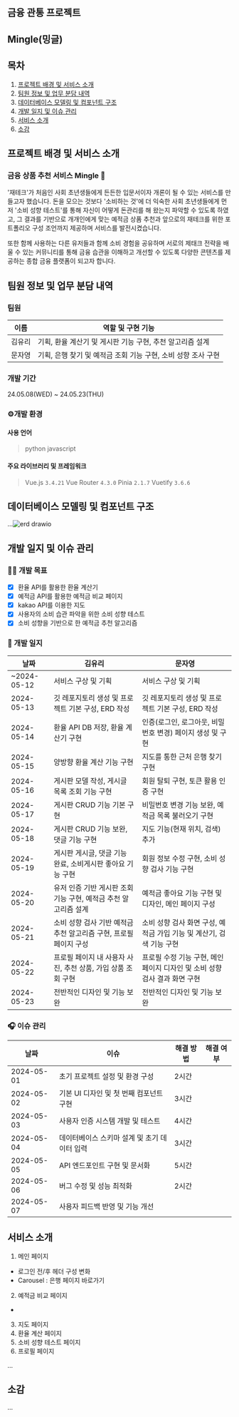 ## 금융 관통 프로젝트
## Mingle(밍글)

## 목차
1. [프로젝트 배경 및 서비스 소개](#프로젝트-배경-및-서비스-소개)
2. [팀원 정보 및 업무 분담 내역](#팀원-정보-및-업무-분담-내역)
3. [데이터베이스 모델링 및 컴포넌트 구조](#데이터베이스-모델링-및-컴포넌트-구조)
4. [개발 일지 및 이슈 관리](#개발-일지-및-이슈-관리)
5. [서비스 소개](#서비스-소개)
6. [소감](#소감)

## 프로젝트 배경 및 서비스 소개
### 금융 상품 추천 서비스 Mingle 🙌

'재테크'가 처음인 사회 초년생들에게 든든한 입문서이자 개론이 될 수 있는 서비스를 만들고자 했습니다.
돈을 모으는 것보다 '소비하는 것'에 더 익숙한 사회 초년생들에게 먼저 '소비 성향 테스트'를 통해 자신이 어떻게 돈관리를 해 왔는지 파악할 수 있도록 하였고, 그 결과를 기반으로 개개인에게 맞는 예적금 상품 추천과 앞으로의 재테크를 위한 포트폴리오 구성 조언까지 제공하며 서비스를 발전시켰습니다.

또한 함께 사용하는 다른 유저들과 함께 소비 경험을 공유하며 서로의 제태크 전략을 배울 수 있는 커뮤니티를 통해 금융 습관을 이해하고 개선할 수 있도록 다양한 콘텐츠를 제공하는 종합 금융 플랫폼이 되고자 합니다.


## 팀원 정보 및 업무 분담 내역

### 팀원
| 이름  | 역할 및 구현 기능 |
|-------|-------|
| 김유리 | 기획, 환율 계산기 및 게시판 기능 구현, 추천 알고리즘 설계|
| 문자영 | 기획, 은행 찾기 및 예적금 조회 기능 구현, 소비 성향 조사 구현 |

### 개발 기간

24.05.08(WED) ~ 24.05.23(THU)

### ⚙개발 환경

#### 사용 언어
> python
> javascript

#### 주요 라이브러리 및 프레임워크
> Vue.js `3.4.21`
> Vue Router `4.3.0`
> Pinia `2.1.7`
> Vuetify `3.6.6`


## 데이터베이스 모델링 및 컴포넌트 구조

...![erd drawio](https://github.com/yyurikim/finance_pjt/assets/156268560/5ff97c85-fd52-44af-9a00-fe62f03df8a7)


## 개발 일지 및 이슈 관리

### 🏋️‍♀️ 개발 목표
- [x] 환율 API를 활용한 환율 계산기
- [x] 예적금 API를 활용한 예적금 비교 페이지
- [x] kakao API를 이용한 지도
- [x] 사용자의 소비 습관 파악을 위한 소비 성향 테스트
- [x] 소비 성향을 기반으로 한 예적금 추천 알고리즘

### 🤔 개발 일지

| 날짜       | 김유리                                                       | 문자영        |
|------------|--------------------------------------------------------------|-------------|
| ~2024-05-12 | 서비스 구상 및 기획 | 서비스 구상 및 기획|
|  2024-05-13 | 깃 레포지토리 생성 및 프로젝트 기본 구성, ERD 작성|깃 레포지토리 생성 및 프로젝트 기본 구성, ERD 작성|
|  2024-05-14 | 환율 API DB 저장, 환율 계산기 구현|인증(로그인, 로그아웃, 비밀번호 변경) 페이지 생성 및 구현|
|  2024-05-15 | 양방향 환율 계산 기능 구현|지도를 통한 근처 은행 찾기 구현|
|  2024-05-16 | 게시판 모델 작성, 게시글 목록 조회 기능 구현|회원 탈퇴 구현, 토큰 활용 인증 구현|
|  2024-05-17 |게시판 CRUD 기능 기본 구현|비밀번호 변경 기능 보완, 예적금 목록 불러오기 구현|
|  2024-05-18 |게시판 CRUD 기능 보완, 댓글 기능 구현|지도 기능(현재 위치, 검색) 추가|
|  2024-05-19 |게시판 게시글, 댓글 기능 완료, 소비게시판 좋아요 기능 구현|회원 정보 수정 구현, 소비 성향 검사 기능 구현|
|  2024-05-20 |유저 인증 기반 게시판 조회 기능 구현, 예적금 추천 알고리즘 설계|예적금 좋아요 기능 구현 및 디자인, 메인 페이지 구성|
|  2024-05-21 |소비 성향 검사 기반 예적금 추천 알고리즘 구현, 프로필 페이지 구성|소비 성향 검사 화면 구성, 예적금 가입 기능 및 계산기, 검색 기능 구현|
|  2024-05-22 |프로필 페이지 내 사용자 사진, 추천 상품, 가입 상품 조회 구현|프로필 수정 기능 구현, 메인 페이지 디자인 및 소비 성향 검사 결과 화면 구현|
|  2024-05-23 |전반적인 디자인 및 기능 보완|전반적인 디자인 및 기능 보완|

### 🎧 이슈 관리

| 날짜       | 이슈                                                       | 해결 방법        | 해결 여부            |
|------------|------------------------------------------------------------------|-------------|-----------------|
| 2024-05-01 | 초기 프로젝트 설정 및 환경 구성                                   | 2시간       |                  |
| 2024-05-02 | 기본 UI 디자인 및 첫 번째 컴포넌트 구현                           | 3시간       |                  |
| 2024-05-03 | 사용자 인증 시스템 개발 및 테스트                                 | 4시간       |                  |
| 2024-05-04 | 데이터베이스 스키마 설계 및 초기 데이터 입력                      | 3시간       |                  |
| 2024-05-05 | API 엔드포인트 구현 및 문서화                                    | 5시간       |                  |
| 2024-05-06 | 버그 수정 및 성능 최적화                                         | 2시간       |                  |
| 2024-05-07 | 사용자 피드백 반영 및 기능 개선       


## 서비스 소개
1. 메인 페이지
- 로그인 전/후 헤더 구성 변화
- Carousel : 은행 페이지 바로가기

2. 예적금 비교 페이지
- 
3.  지도 페이지
5. 환율 계산 페이지
6. 소비 성향 테스트 페이지
7. 프로필 페이지



...

## 소감

...
